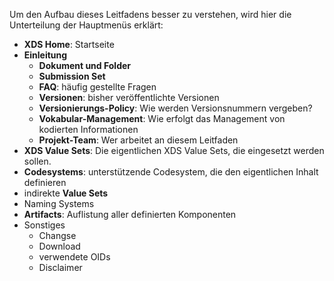 Um den Aufbau dieses Leitfadens besser zu verstehen, wird hier die Unterteilung der Hauptmenüs erklärt:

* **XDS Home**: Startseite
* **Einleitung**
  * **Dokument und Folder**
  * **Submission Set**
  * **FAQ**: häufig gestellte Fragen
  * **Versionen**: bisher veröffentlichte Versionen
  * **Versionierungs-Policy**: Wie werden Versionsnummern vergeben?
  * **Vokabular-Management**: Wie erfolgt das Management von kodierten Informationen
  * **Projekt-Team**: Wer arbeitet an diesem Leitfaden
* **XDS Value Sets**: Die eigentlichen XDS Value Sets, die eingesetzt werden sollen.
* **Codesystems**: unterstützende Codesystem, die den eigentlichen Inhalt definieren
* indirekte **Value Sets**
* Naming Systems
* **Artifacts**: Auflistung aller definierten Komponenten
* Sonstiges
  * Changse
  * Download
  * verwendete OIDs
  * Disclaimer
